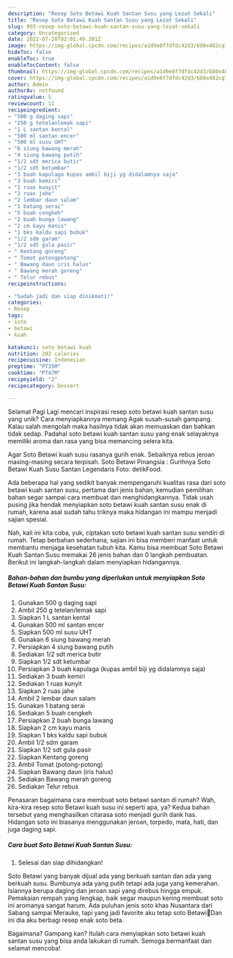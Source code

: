 ```yaml
---
description: "Resep Soto Betawi Kuah Santan Susu yang Lezat Sekali"
title: "Resep Soto Betawi Kuah Santan Susu yang Lezat Sekali"
slug: 993-resep-soto-betawi-kuah-santan-susu-yang-lezat-sekali
category: Uncategorized
date: 2022-07-20T02:01:49.281Z
image: https://img-global.cpcdn.com/recipes/a1d9e8f7dfdc42d3/680x482cq70/soto-betawi-kuah-santan-susu-foto-resep-utama.jpg
hideToc: false
enableToc: true
enableTocContent: false
thumbnail: https://img-global.cpcdn.com/recipes/a1d9e8f7dfdc42d3/680x482cq70/soto-betawi-kuah-santan-susu-foto-resep-utama.jpg
cover: https://img-global.cpcdn.com/recipes/a1d9e8f7dfdc42d3/680x482cq70/soto-betawi-kuah-santan-susu-foto-resep-utama.jpg
author: Admin
authorAv: notfound
ratingvalue: 5
reviewcount: 11
recipeingredient:
- "500 g daging sapi"
- "250 g tetelanlemak sapi"
- "1 L santan kental"
- "500 ml santan encer"
- "500 ml susu UHT"
- "6 siung bawang merah"
- "4 siung bawang putih"
- "1/2 sdt merica butir"
- "1/2 sdt ketumbar"
- "3 buah kapulaga kupas ambil biji yg didalamnya saja"
- "3 buah kemiri"
- "1 ruas kunyit"
- "2 ruas jahe"
- "2 lembar daun salam"
- "1 batang serai"
- "5 buah cengkeh"
- "2 buah bunga lawang"
- "2 cm kayu manis"
- "1 bks kaldu sapi bubuk"
- "1/2 sdm garam"
- "1/2 sdt gula pasir"
- " Kentang goreng"
- " Tomat potongpotong"
- " Bawang daun iris halus"
- " Bawang merah goreng"
- " Telur rebus"
recipeinstructions:

- "Sudah jadi dan siap dinikmati!"
categories:
- Resep
tags:
- soto
- betawi
- kuah

katakunci: soto betawi kuah 
nutrition: 202 calories
recipecuisine: Indonesian
preptime: "PT35M"
cooktime: "PT47M"
recipeyield: "2"
recipecategory: Dessert

---
```



Selamat Pagi Lagi mencari inspirasi resep soto betawi kuah santan susu yang unik? Cara menyiapkannya memang Agak susah-susah gampang. Kalau salah mengolah maka hasilnya tidak akan memuaskan dan bahkan tidak sedap. Padahal soto betawi kuah santan susu yang enak selayaknya memiliki aroma dan rasa yang bisa memancing selera kita.


Agar Soto Betawi kuah susu rasanya gurih enak. Sebaiknya rebus jeroan masing-masing secara terpisah. Soto Betawi Pinangsia : Gurihnya Soto Betawi Kuah Susu Santan Legendaris Foto: detikFood.

Ada beberapa hal yang sedikit banyak mempengaruhi kualitas rasa dari soto betawi kuah santan susu, pertama dari jenis bahan, kemudian pemilihan bahan segar sampai cara membuat dan menghidangkannya. Tidak usah pusing jika hendak menyiapkan soto betawi kuah santan susu enak di rumah, karena asal sudah tahu triknya maka hidangan ini mampu menjadi sajian spesial.


Nah, kali ini kita coba, yuk, ciptakan soto betawi kuah santan susu sendiri di rumah. Tetap berbahan sederhana, sajian ini bisa memberi manfaat untuk membantu menjaga kesehatan tubuh kita. Kamu bisa membuat Soto Betawi Kuah Santan Susu memakai 26 jenis bahan dan 0 langkah pembuatan. Berikut ini langkah-langkah dalam menyiapkan hidangannya.

<!--inarticleads1-->

##### Bahan-bahan dan bumbu yang diperlukan untuk menyiapkan Soto Betawi Kuah Santan Susu:

1. Gunakan 500 g daging sapi
1. Ambil 250 g tetelan/lemak sapi
1. Siapkan 1 L santan kental
1. Gunakan 500 ml santan encer
1. Siapkan 500 ml susu UHT
1. Gunakan 6 siung bawang merah
1. Persiapkan 4 siung bawang putih
1. Sediakan 1/2 sdt merica butir
1. Siapkan 1/2 sdt ketumbar
1. Persiapkan 3 buah kapulaga (kupas ambil biji yg didalamnya saja)
1. Sediakan 3 buah kemiri
1. Sediakan 1 ruas kunyit
1. Siapkan 2 ruas jahe
1. Ambil 2 lembar daun salam
1. Gunakan 1 batang serai
1. Sediakan 5 buah cengkeh
1. Persiapkan 2 buah bunga lawang
1. Siapkan 2 cm kayu manis
1. Siapkan 1 bks kaldu sapi bubuk
1. Ambil 1/2 sdm garam
1. Siapkan 1/2 sdt gula pasir
1. Siapkan  Kentang goreng
1. Ambil  Tomat (potong-potong)
1. Siapkan  Bawang daun (iris halus)
1. Sediakan  Bawang merah goreng
1. Sediakan  Telur rebus


Penasaran bagaimana cara membuat soto betawi santan di rumah? Wah, kira-kira resep soto Betawi kuah susu ini seperti apa, ya? Kedua bahan tersebut yang menghasilkan citarasa soto menjadi gurih dank has. Hidangan soto ini biasanya menggunakan jeroan, torpedo, mata, hati, dan juga daging sapi. 

<!--inarticleads2-->

##### Cara buat Soto Betawi Kuah Santan Susu:


1. Selesai dan siap dihidangkan!

Soto Betawi yang banyak dijual ada yang berkuah santan dan ada yang berkuah susu. Bumbunya ada yang putih tetapi ada juga yang kemerahan. Isiannya berupa daging dan jeroan sapi yang direbus hingga empuk. Pemakaian rempah yang lengkap, baik segar maupun kering membuat soto ini aromanya sangat harum. Ada puluhan jenis soto khas Nusantara dari Sabang sampai Merauke, tapi yang jadi favorite aku tetap soto Betawi🤤Dan ini dia aku berbagi resep enak soto beta. 

Bagaimana? Gampang kan? Itulah cara menyiapkan soto betawi kuah santan susu yang bisa anda lakukan di rumah. Semoga bermanfaat dan selamat mencoba!
